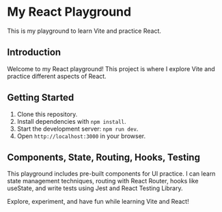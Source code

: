 # My React Playground

This is my playground to learn Vite and practice React.

## Introduction

Welcome to my React playground! This project is where I explore Vite and practice different aspects of React.

## Getting Started

1. Clone this repository.
2. Install dependencies with `npm install`.
3. Start the development server: `npm run dev`.
4. Open `http://localhost:3000` in your browser.

## Components, State, Routing, Hooks, Testing

This playground includes pre-built components for UI practice. I can learn state management techniques, routing with React Router, hooks like useState, and write tests using Jest and React Testing Library.

Explore, experiment, and have fun while learning Vite and React!




